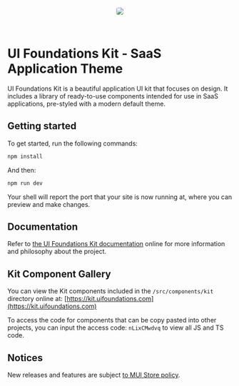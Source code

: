 <br />

<p align="center">
  <a href="https://kit.uifoundations.com">
    <img src="https://mintlify.s3-us-west-1.amazonaws.com/uifoundationskit/images/hero-light.svg" style="border-radius: 4px">
  </a>
</p>

<br />

# UI Foundations Kit - SaaS Application Theme

UI Foundations Kit is a beautiful application UI kit that focuses on design. It includes a library of ready-to-use components intended for use in SaaS applications, pre-styled with a modern default theme.

## Getting started

To get started, run the following commands:

```bash
npm install
```

And then:

```bash
npm run dev
```

Your shell will report the port that your site is now running at, where you can preview and make changes.

## Documentation

Refer to [the UI Foundations Kit documentation](https://docs.uifoundations.com) online for more information and philosophy about the project.

## Kit Component Gallery

You can view the Kit components included in the `/src/components/kit` directory online at: [https://kit.uifoundations.com](https://kit.uifoundations.com)

To access the code for components that can be copy pasted into other projects, you can input the access code: `nLixCMwdvq` to view all JS and TS code.

## Notices

New releases and features are subject [to MUI Store policy](https://support.mui.com/hc/en-us/articles/4407610302994-Can-I-extend-and-renew-items).
